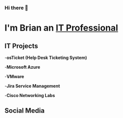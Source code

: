 ### Hi there 👋

<h1>I'm Brian an <a href = "www.linkedin.com/in/brian-truong-0b18251b8"> IT Professional </a></h1>
<h2>IT Projects</h2>
-<b>osTicket (Help Desk Ticketing System)</b>

-<b>Microsoft Azure</b>

-<b>VMware</b>

-<b>Jira Service Management</b>

-<b>Cisco Networking Labs</b>

<h2>Social Media</h2>
